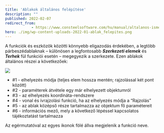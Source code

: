 ```yaml
---
title: 'Ablakok általános felépítése'
description: ""
published: 2022-02-07
redirect_from: 
            - https://www.consteelsoftware.com/hu/manual/altalanos-ismertetes/ablakok-altalanos-felepitese/
hero: ./img/wp-content-uploads-2022-01-ablak_felepites.png
---
```

<!-- wp:paragraph -->

A funkciók és eszközök közötti könnyebb eligazodás érdekében, a legtöbb párbeszédablaknak – különösen a legfontosabb _**Szerkezeti elemek**_ és _**Terhek**_ fül funkciói esetén – megegyezik a szerkezete. Ezen ablakok általános részei a következőek:

<!-- /wp:paragraph -->

<!-- wp:image {"align":"center","id":31958,"width":417,"height":580,"sizeSlug":"full","linkDestination":"media"} -->

[![](https://consteelsoftware.com/wp-content/uploads/2022/01/ablak_felepites.png)](./img/wp-content-uploads-2022-01-ablak_felepites.png)

<!-- /wp:image -->

<!-- wp:list -->

- \#1 - elhelyezés módja (teljes elem hossza mentén; rajzolással két pont között)
- \#2 - paraméterek átvétele egy már elhelyezett objektumról
- \#3 - az elhelyezés koordináta-rendszere
- \#4 - vonal és ívrajzolási funkció, ha az elhelyezés módja a “Rajzolás”
- \#5 - az ablak középső része tartalmazza az objektum fő paramétereit
- \#6 - információs mező, mely a következő lépéssel kapcsolatos tájékoztatást tartalmazza

<!-- /wp:list -->

<!-- wp:paragraph -->

Az egérmutatóval az egyes ikonok fölé állva megjelenik a funkció neve.

<!-- /wp:paragraph -->
